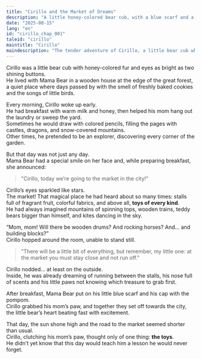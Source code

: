 ```yaml
---
title: "Cirillo and the Market of Dreams"
description: "A little honey-colored bear cub, with a blue scarf and a cap, dreams of going to the market with his mom, imagining stalls full of toys and adventures."
date: "2025-08-15"
lang: "en"
id: "cirillo_chap_001"
taleid: "cirillo"
maintitle: "Cirillo"
maindescription: "The tender adventure of Cirillo, a little bear cub who, at the market, gets lost in the crowd and learns the importance of staying close to his mom."
---
```


Cirillo was a little bear cub with honey-colored fur and eyes as bright as two shining buttons.  
He lived with Mama Bear in a wooden house at the edge of the great forest, a quiet place where days passed by with the smell of freshly baked cookies and the songs of little birds.

Every morning, Cirillo woke up early.  
He had breakfast with warm milk and honey, then helped his mom hang out the laundry or sweep the yard.  
Sometimes he would draw with colored pencils, filling the pages with castles, dragons, and snow-covered mountains.  
Other times, he pretended to be an explorer, discovering every corner of the garden.

But that day was not just any day.  
Mama Bear had a special smile on her face and, while preparing breakfast, she announced:

> "Cirillo, today we’re going to the market in the city!"

Cirillo’s eyes sparkled like stars.  
The market! That magical place he had heard about so many times: stalls full of fragrant fruit, colorful fabrics, and above all, **toys of every kind**.  
He had always imagined mountains of spinning tops, wooden trains, teddy bears bigger than himself, and kites dancing in the sky.

“Mom, mom! Will there be wooden drums? And rocking horses? And… and building blocks?”  
Cirillo hopped around the room, unable to stand still.

> "There will be a little bit of everything, but remember, my little one: at the market you must stay close and not run off."

Cirillo nodded… at least on the outside.  
Inside, he was already dreaming of running between the stalls, his nose full of scents and his little paws not knowing which treasure to grab first.

After breakfast, Mama Bear put on his little blue scarf and his cap with the pompom.  
Cirillo grabbed his mom’s paw, and together they set off towards the city, the little bear’s heart beating fast with excitement.

That day, the sun shone high and the road to the market seemed shorter than usual.  
Cirillo, clutching his mom’s paw, thought only of one thing: **the toys**.  
He didn’t yet know that this day would teach him a lesson he would never forget.




